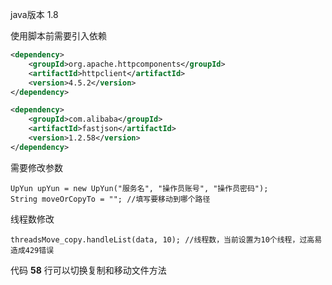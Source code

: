 java版本 1.8

使用脚本前需要引入依赖

```xml
<dependency>
    <groupId>org.apache.httpcomponents</groupId>
    <artifactId>httpclient</artifactId>
    <version>4.5.2</version>
</dependency>

<dependency>
    <groupId>com.alibaba</groupId>
    <artifactId>fastjson</artifactId>
    <version>1.2.58</version>
</dependency>
```

需要修改参数

```
UpYun upYun = new UpYun("服务名", "操作员账号", "操作员密码");
String moveOrCopyTo = ""; //填写要移动到哪个路径
```

线程数修改

```
threadsMove_copy.handleList(data, 10); //线程数，当前设置为10个线程，过高易造成429错误
```

代码 **58** 行可以切换复制和移动文件方法